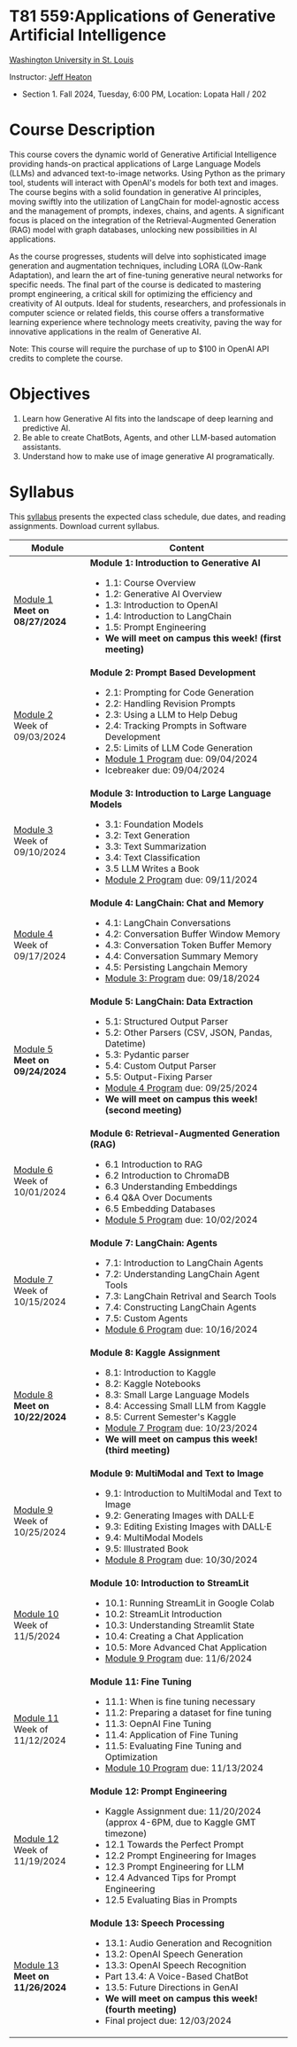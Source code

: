 # T81 559:Applications of Generative Artificial Intelligence

[Washington University in St. Louis](http://www.wustl.edu)

Instructor: [Jeff Heaton](https://sites.wustl.edu/jeffheaton/)

- Section 1. Fall 2024, Tuesday, 6:00 PM, Location: Lopata Hall / 202

# Course Description

This course covers the dynamic world of Generative Artificial Intelligence providing hands-on practical applications of Large Language Models (LLMs) and advanced text-to-image networks. Using Python as the primary tool, students will interact with OpenAI's models for both text and images. The course begins with a solid foundation in generative AI principles, moving swiftly into the utilization of LangChain for model-agnostic access and the management of prompts, indexes, chains, and agents. A significant focus is placed on the integration of the Retrieval-Augmented Generation (RAG) model with graph databases, unlocking new possibilities in AI applications.

As the course progresses, students will delve into sophisticated image generation and augmentation techniques, including LORA (LOw-Rank Adaptation), and learn the art of fine-tuning generative neural networks for specific needs. The final part of the course is dedicated to mastering prompt engineering, a critical skill for optimizing the efficiency and creativity of AI outputs. Ideal for students, researchers, and professionals in computer science or related fields, this course offers a transformative learning experience where technology meets creativity, paving the way for innovative applications in the realm of Generative AI.

Note: This course will require the purchase of up to $100 in OpenAI API credits to complete the course.

# Objectives

1. Learn how Generative AI fits into the landscape of deep learning and predictive AI.
2. Be able to create ChatBots, Agents, and other LLM-based automation assistants.
3. Understand how to make use of image generative AI programatically.

# Syllabus

This [syllabus](https://data.heatonresearch.com/wustl/syllabus/jheaton-t81-559-fall-2024-syllabus.pdf) presents the expected class schedule, due dates, and reading assignments. Download current syllabus.

| Module                                                                        | Content                                                                                                                                                                                                                                                                                                                                                                  |
| ----------------------------------------------------------------------------- | ------------------------------------------------------------------------------------------------------------------------------------------------------------------------------------------------------------------------------------------------------------------------------------------------------------------------------------------------------------------------ |
| [Module 1](t81_559_class_01_1_overview.ipynb)<br>**Meet on 08/27/2024**       | **Module 1: Introduction to Generative AI**<ul><li>1.1: Course Overview<li>1.2: Generative AI Overview<li>1.3: Introduction to OpenAI<li>1.4: Introduction to LangChain<li>1.5: Prompt Engineering<li>**We will meet on campus this week! (first meeting)**</ul>                                                                                                         |
| [Module 2](t81_559_class_02_1_dev.ipynb)<br>Week of 09/03/2024                | **Module 2: Prompt Based Development**<ul><li>2.1: Prompting for Code Generation<li>2.2: Handling Revision Prompts<li>2.3: Using a LLM to Help Debug<li>2.4: Tracking Prompts in Software Development<li>2.5: Limits of LLM Code Generation<li>[Module 1 Program](./assignments/assignment_yourname_class1.ipynb) due: 09/04/2024<li> Icebreaker due: 09/04/2024</ul>    |
| [Module 3](t81_559_class_03_1_llm.ipynb)<br>Week of 09/10/2024                | **Module 3: Introduction to Large Language Models**<ul><li>3.1: Foundation Models<li>3.2: Text Generation<li>3.3: Text Summarization<li>3.4: Text Classification<li>3.5 LLM Writes a Book<li>[Module 2 Program](./assignments/assignment_yourname_class2.ipynb) due: 09/11/2024</ul>                                                                                     |
| [Module 4](t81_559_class_04_1_langchain_chat.ipynb)<br>Week of 09/17/2024     | **Module 4: LangChain: Chat and Memory**<ul><li>4.1: LangChain Conversations<li>4.2: Conversation Buffer Window Memory<li>4.3: Conversation Token Buffer Memory<li>4.4: Conversation Summary Memory<li>4.5: Persisting Langchain Memory<li>[Module 3: Program](./assignments/assignment_yourname_class3.ipynb) due: 09/18/2024</ul>                                      |
| [Module 5](t81_559_class_05_1_langchain_data.ipynb)<br>**Meet on 09/24/2024** | **Module 5: LangChain: Data Extraction**<ul><li>5.1: Structured Output Parser<li>5.2: Other Parsers (CSV, JSON, Pandas, Datetime)<li>5.3: Pydantic parser<li>5.4: Custom Output Parser<li>5.5: Output-Fixing Parser<li>[Module 4 Program](./assignments/assignment_yourname_class4.ipynb) due: 09/25/2024<li>**We will meet on campus this week! (second meeting)**</ul> |
| [Module 6](t81_559_class_06_1_rag.ipynb)<br>Week of 10/01/2024                | **Module 6: Retrieval-Augmented Generation (RAG)**<ul><li>6.1 Introduction to RAG<li>6.2 Introduction to ChromaDB<li>6.3 Understanding Embeddings<li>6.4 Q&A Over Documents<li>6.5 Embedding Databases<li>[Module 5 Program](./assignments/assignment_yourname_class5.ipynb) due: 10/02/2024</ul>                                                                        |
| [Module 7](t81_559_class_07_1_agents.ipynb)<br>Week of 10/15/2024             | **Module 7: LangChain: Agents**<ul><li>7.1: Introduction to LangChain Agents<li>7.2: Understanding LangChain Agent Tools<li>7.3: LangChain Retrival and Search Tools<li>7.4: Constructing LangChain Agents<li>7.5: Custom Agents<li>[Module 6 Program](./assignments/assignment_yourname_class6.ipynb) due: 10/16/2024</ul>                                              |
| [Module 8](t81_559_class_08_1_kaggle_intro.ipynb)<br>**Meet on 10/22/2024**   | **Module 8: Kaggle Assignment**<ul><li>8.1: Introduction to Kaggle<li>8.2: Kaggle Notebooks<li>8.3: Small Large Language Models <li>8.4: Accessing Small LLM from Kaggle<li>8.5: Current Semester's Kaggle<li>[Module 7 Program](./assignments/assignment_yourname_class7.ipynb) due: 10/23/2024<li>**We will meet on campus this week! (third meeting)**</ul>           |
| [Module 9](t81_559_class_9_1_image_genai.ipynb)<br>Week of 10/25/2024         | **Module 9: MultiModal and Text to Image**<ul><li>9.1: Introduction to MultiModal and Text to Image<li>9.2: Generating Images with DALL·E<li>9.3: Editing Existing Images with DALL·E<li>9.4: MultiModal Models<li>9.5: Illustrated Book<li>[Module 8 Program](./assignments/assignment_yourname_class8.ipynb) due: 10/30/2024</ul>                                      |
| [Module 10](t81_559_class_09_1_streamlit.ipynb)<br>Week of 11/5/2024          | **Module 10: Introduction to StreamLit**<ul><li>10.1: Running StreamLit in Google Colab<li>10.2: StreamLit Introduction<li>10.3: Understanding Streamlit State<li>10.4: Creating a Chat Application<li>10.5: More Advanced Chat Application<li>[Module 9 Program](./assignments/assignment_yourname_class9.ipynb) due: 11/6/2024</ul>                                    |
| [Module 11](t81_559_class_11_1_finetune.ipynb)<br>Week of 11/12/2024          | **Module 11: Fine Tuning**<ul><li>11.1: When is fine tuning necessary<li>11.2: Preparing a dataset for fine tuning<li>11.3: OepnAI Fine Tuning<li>11.4: Application of Fine Tuning<li>11.5: Evaluating Fine Tuning and Optimization<li>[Module 10 Program](./assignments/assignment_yourname_class10.ipynb) due: 11/13/2024</ul>                                         |
| [Module 12](t81_559_class_12_1_prompt.ipynb)<br>Week of 11/19/2024            | **Module 12: Prompt Engineering**<ul><li>Kaggle Assignment due: 11/20/2024 (approx 4-6PM, due to Kaggle GMT timezone)<li>12.1 Towards the Perfect Prompt<li>12.2 Prompt Engineering for Images<li>12.3 Prompt Engineering for LLM<li>12.4 Advanced Tips for Prompt Engineering<li>12.5 Evaluating Bias in Prompts</ul>                                                   |
| [Module 13](t81_559_class_13_1_voice.ipynb)<br>**Meet on 11/26/2024**         | **Module 13: Speech Processing**<ul><li>13.1: Audio Generation and Recognition <li>13.2: OpenAI Speech Generation<li>13.3: OpenAI Speech Recognition<li>Part 13.4: A Voice-Based ChatBot<li>13.5: Future Directions in GenAI<li>**We will meet on campus this week! (fourth meeting)**<li>Final project due: 12/03/2024</ul>                                             |
